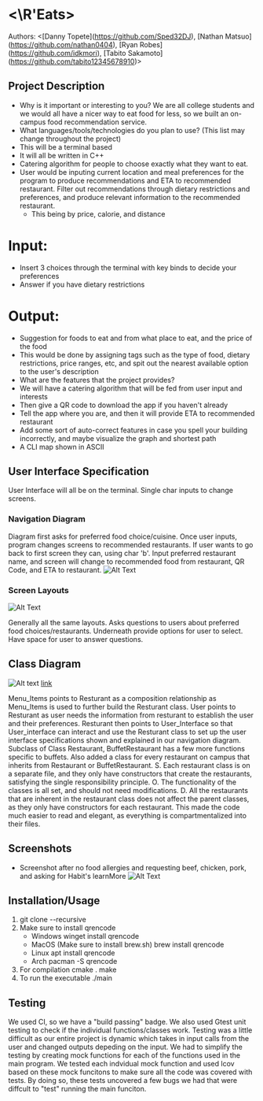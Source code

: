 # <\R'Eats\>

Authors: <\[Danny Topete\](https://github.com/Sped32DJ), \[Nathan Matsuo\](https://github.com/nathan0404), \[Ryan Robes\](https://github.com/idkmori), \[Tabito Sakamoto\](https://github.com/tabito12345678910)\>


## Project Description
  * Why is it important or interesting to you?
  We are all college students and we would all have a nicer way to eat food for less, so we built an on-campus food recommendation service.
  * What languages/tools/technologies do you plan to use? (This list may change throughout the project)
* This will be a terminal based
* It will all be written in C++
* Catering algorithm for people to choose exactly what they want to eat.
* User would be inputing current location and meal preferences for the program to produce recommendations and ETA to recommended restaurant.
Filter out recommendations through dietary restrictions and preferences, and produce relevant information to the recommended restaurant.
    - This being by price, calorie, and distance
 # Input:
 * Insert 3 choices through the terminal with key binds to decide your preferences
* Answer if you have dietary restrictions
 # Output:
 * Suggestion for foods to eat and from what place to eat, and the price of the food
 * This would be done by assigning tags such as the type of food, dietary restrictions, price ranges, etc, and spit out the nearest available option to the user's description
  * What are the features that the project provides?
 * We will have a catering algorithm that will be fed from user input and interests
 * Then give a QR code to download the app if you haven't already
* Tell the app where you are, and then it will provide ETA to recommended restaurant
* Add some sort of auto-correct features in case you spell your building incorrectly, and maybe visualize the graph and shortest path
* A CLI map shown in ASCII

## User Interface Specification

User Interface will all be on the terminal. Single char inputs to change screens.

### Navigation Diagram
Diagram first asks for preferred food choice/cuisine. Once user inputs, program changes screens to recommended restaurants. If user wants to go back to first screen they can, using char 'b'. Input preferred restaurant name, and screen will change to recommended food from restaurant, QR Code, and ETA to restaurant.
![Alt Text](https://github.com/cs100/final-project-dtope004-nmat016-rrobe031-tsaka014/blob/master/media/Navigation_Diagram.png?raw=true)

### Screen Layouts

![Alt Text](https://github.com/cs100/final-project-dtope004-nmat016-rrobe031-tsaka014/blob/master/media/Screen_Layout.png?raw=true)

 Generally all the same layouts.
 Asks questions to users about preferred food choices/restaurants.
 Underneath provide options for user to select.
Have space for user to answer questions.

## Class Diagram

![Alt text](https://github.com/cs100/final-project-dtope004-nmat016-rrobe031-tsaka014/blob/master/media/UML_cs100_proj.png?raw=true)
[link](https://drive.google.com/file/d/1omhp5G6YEEz9L6IH52S4SWfvoZL6wKgt/view?usp=sharing)

Menu_Items points to Resturant as a composition relationship as Menu_Items is used to further build the Resturant class. User points to Resturant as user needs the information from resturant to establish the user and their preferences. Resturant then points to User_Interface so that User_interface can interact and use the Resturant class to set up the user interface specifications shown and explained in our navigation diagram.
Subclass of Class Restaurant, BuffetRestaurant has a few more functions specific to buffets. Also added a class for every restaurant on campus that inherits from Restaurant or BuffetRestaurant.
S. Each restaurant class is on a separate file, and they only have constructors that create the restaurants, satisfying the single responsibility principle.
O. The functionality of the classes is all set, and should not need modifications.
D. All the restaurants that are inherent in the restaurant class does not affect the parent classes, as they only have constructors for each restaurant.
This made the code much easier to read and elegant, as everything is compartmentalized into their files.




 ## Screenshots
- Screenshot after no food allergies and requesting beef, chicken, pork, and asking for Habit's learnMore
![Alt Text](https://github.com/cs100/final-project-dtope004-nmat016-rrobe031-tsaka014/blob/master/media/Screen_with_QR.png?raw=true)

 ## Installation/Usage
 1. git clone --recursive <link>
 2. Make sure to install qrencode
    - Windows
        winget install qrencode
    - MacOS (Make sure to install brew.sh)
        brew install qrencode
    - Linux
        apt install qrencode
    - Arch
        pacman -S qrencode
 3. For compilation
    cmake .
    make
 4. To run the executable
    ./main

 ## Testing
 We used CI, so we have a "build passing" badge. We also used Gtest unit testing to check if the individual functions/classes work.
 Testing was a little difficult as our entire project is dynamic which takes in input calls from the user and changed outputs depeding on the input. We had to simplify the testing by creating mock functions for each of the functions used in the main program. We tested each indvidual mock function and used lcov based on these mock funcitons to make sure all the code was covered with tests. By doing so, these tests uncovered a few bugs we had that were diffcult to "test" running the main funciton.
